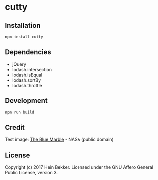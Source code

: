 # cutty

## Installation

```shell
npm install cutty
```

## Dependencies

* jQuery
* lodash.intersection
* lodash.isEqual
* lodash.sortBy
* lodash.throttle

## Development

```shell
npm run build
```

## Credit

Test image: [The Blue Marble](https://www.nasa.gov/content/blue-marble-image-of-the-earth-from-apollo-17) - NASA (public domain)

## License

Copyright (c) 2017 Hein Bekker. Licensed under the GNU Affero General Public License, version 3.
